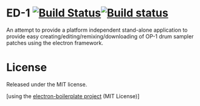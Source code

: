 # ED-1 [![Build Status](https://travis-ci.org/tabascoeye/ED-1.svg?branch=master)](https://travis-ci.org/tabascoeye/ED-1)[![Build status](https://ci.appveyor.com/api/projects/status/s9htc1k5ojkn08fr?svg=true)](https://ci.appveyor.com/project/szwacz/electron-boilerplate)

An attempt to provide a platform independent stand-alone application to provide easy creating/editing/remixing/downloading of OP-1 drum sampler patches using the electron framework.

# License

Released under the MIT license.

[using the [electron-boilerplate project](https://github.com/szwacz/electron-boilerplate) (MIT License)]

